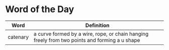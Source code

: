 # Word of the Day

|Word|Definition|
|---|---|
|catenary|a curve formed by a wire, rope, or chain hanging freely from two points and forming a u shape|